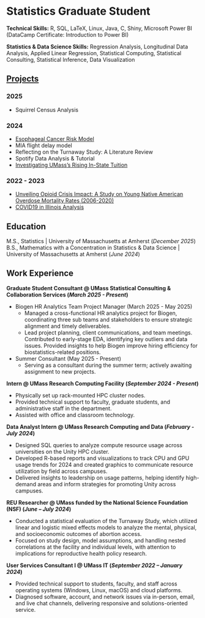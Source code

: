 # Statistics Graduate Student

**Technical Skills:** R, SQL, LaTeX, Linux, Java, C, Shiny, Microsoft Power BI (DataCamp Certificate: Introduction to Power BI)

**Statistics & Data Science Skills:** Regression Analysis, Longitudinal Data Analysis, Applied Linear Regression, Statistical Computing, Statistical Consulting, Statistical Inference, Data Visualization

## <a href="https://github.com/mlewispeinad/projects/">Projects</a>
### 2025
- Squirrel Census Analysis

### 2024
- <a href="https://github.com/mlewispeinad/projects/blob/main/esophegal-cancer-risk.pdf">Esophageal Cancer Risk Model</a>
- MIA flight delay model
- Reflecting on the Turnaway Study: A Literature Review
- Spotify Data Analysis & Tutorial
- <a href="https://github.com/mlewispeinad/projects/blob/main/UMassTuition.pdf">Investigating UMass’s Rising In-State Tuition</a> 
  
### 2022 - 2023
- <a href="https://github.com/mlewispeinad/projects/blob/main/opioid-crisis.pdf">Unveiling Opioid Crisis Impact: A Study on Young Native American Overdose Mortality Rates (2006-2020)</a>
- <a href="https://github.com/mlewispeinad/projects/blob/main/COVID19-in-Illinois.pdf">COVID19 in Illinois Analysis</a>

## Education
M.S., Statistics | University of Massachusetts at Amherst (*December 2025*)
B.S., Mathematics with a Concentration in Statistics & Data Science | University of Massachusetts at Amherst (*June 2024*)

## Work Experience
**Graduate Student Consultant @ UMass Statistical Consulting & Collaboration Services (*March 2025 - Present*)**
- Biogen HR Analytics Team Project Manager (March 2025 - May 2025)
  - Managed a cross-functional HR analytics project for Biogen, coordinating three sub teams and stakeholders to
ensure strategic alignment and timely deliverables.
  - Lead project planning, client communications, and team meetings. Contributed to early-stage EDA, identifying key outliers and data issues. Provided insights to help Biogen improve hiring efficiency for biostatistics-related positions.
- Summer Consultant (May 2025 - Present)
  - Serving as a consultant during the summer term; actively awaiting assignment to new projects.

**Intern @ UMass Research Computing Facility (*September 2024 - Present*)**
- Physically set up rack-mounted HPC cluster nodes.
- Provided technical support to faculty, graduate students, and administrative staff in the department.
- Assisted with office and classroom technology.
 
**Data Analyst Intern @ UMass Research Computing and Data (*February - July 2024*)**
- Designed SQL queries to analyze compute resource usage across universities on the Unity HPC cluster.
- Developed R-based reports and visualizations to track CPU and GPU usage trends for 2024 and created graphics to communicate resource utilization by field across campuses.
- Delivered insights to leadership on usage patterns, helping identify high-demand areas and inform strategies for promoting Unity across campuses.

**REU Researcher @ UMass funded by the National Science Foundation (NSF) (*June – July 2024*)**
- Conducted a statistical evaluation of the Turnaway Study, which utilized linear and logistic mixed effects models
to analyze the mental, physical, and socioeconomic outcomes of abortion access.
- Focused on study design, model assumptions, and handling nested correlations at the facility and individual levels, with attention to implications for reproductive health policy research.

**User Services Consultant I @ UMass IT (*September 2022 – January 2024*)**
- Provided technical support to students, faculty, and staff across operating systems (Windows, Linux, macOS) and
cloud platforms.
- Diagnosed software, account, and network issues via in-person, email, and live chat channels, delivering responsive and solutions-oriented service.
